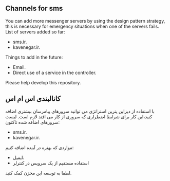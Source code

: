 ## Channels for sms

You can add more messenger servers by using the design pattern strategy, this is necessary for emergency situations when one of the servers fails.
List of servers added so far:

- sms.ir.
- kavenegar.ir.

Things to add in the future:

- Email.
- Direct use of a service in the controller.

Please help develop this repository.

## کانالبندی اس ام اس

با استفاده از دیزاین پترین استراتژی می توانید سرورهای پیامرسان بیشتری اضافه کنید،این کار برای شرایط اضطراری که سروری از کار می افتد لازم است.
لیست سرورهای اضافه شده تاکنون:

- sms.ir.
- kavenegar.ir.

مواردی که بهتره در آینده اضافه کنیم:

- ایمیل.
- استفاده مستقیم از یک سرویس در کنترلر
 
لطفا به توسعه این مخزن کمک کنید.

